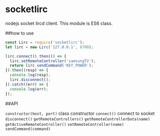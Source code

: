 # socketlirc
nodejs socket lircd client. This module is ES6 class.


##how to use
```javascript
const Lirc = require('socketlirc');
let lirc = new Lirc('127.0.0.1', 8700);

lirc.connect().then(() => {
  lirc.setRemoteController('samsungTV');
  return lirc.sendCommand('KEY_POWER');
}).then((resp) => {
  console.log(resp);
  lirc.disconnect();
}).catch((err) => {
  console.log(err);
});
```

##API

`constructor(host, port)` class constructor
`connect()` connect to socket
`disconnect()`
`getRemoteControllers()`
`getRemoteControllerData(name)`
`getActiveRemoteController()`
`setRemoteController(name)`
`sendCommand(command)`

